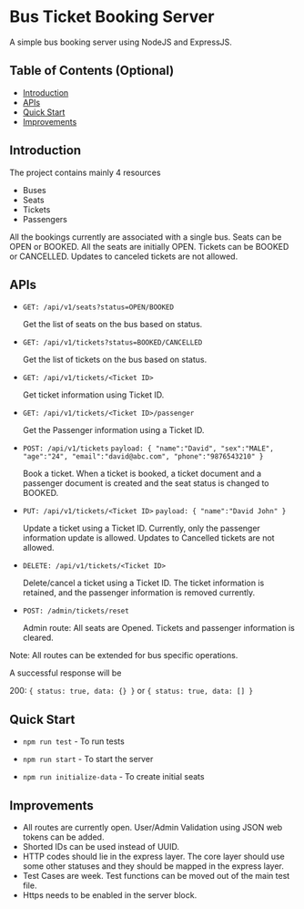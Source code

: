 # Bus Ticket Booking Server
A simple bus booking server using NodeJS and ExpressJS.

## Table of Contents (Optional)

- [Introduction](#introduction)
- [APIs](#apis)
- [Quick Start](#quick-start)
- [Improvements](#improvements)



## Introduction

The project contains mainly 4 resources

- Buses
- Seats
- Tickets
- Passengers

All the bookings currently are associated with a single bus.
Seats can be OPEN or BOOKED. All the seats are initially OPEN.
Tickets can be BOOKED or CANCELLED. Updates to canceled tickets are not allowed.


## APIs

- `GET: /api/v1/seats?status=OPEN/BOOKED`

  Get the list of seats on the bus based on status.

- `GET: /api/v1/tickets?status=BOOKED/CANCELLED`

  Get the list of tickets on the bus based on status.

- `GET: /api/v1/tickets/<Ticket ID>`

  Get ticket information using Ticket ID.

- `GET: /api/v1/tickets/<Ticket ID>/passenger`

  Get the Passenger information using a Ticket ID.

- `POST: /api/v1/tickets`
`payload:
{
  "name":"David",
  "sex":"MALE",
  "age":"24",
  "email":"david@abc.com",
  "phone":"9876543210"
}`

  Book a ticket. When a ticket is booked, a ticket document and a passenger document is created and the seat status is changed to BOOKED.

- `PUT: /api/v1/tickets/<Ticket ID>`
`payload:
{
  "name":"David John"
}`

  Update a ticket using a Ticket ID. Currently, only the passenger information update is allowed. Updates to Cancelled tickets are not allowed.

- `DELETE: /api/v1/tickets/<Ticket ID>`

  Delete/cancel a ticket using a Ticket ID. The ticket information is retained, and the passenger information is removed currently.

- `POST: /admin/tickets/reset`

  Admin route: All seats are Opened. Tickets and passenger information is cleared.


Note: All routes can be extended for bus specific operations.


A successful response will be

200: `{ status: true, data: {} }` or `{ status: true, data: [] }`



## Quick Start

- `npm run test` - To run tests

- `npm run start` - To start the server

- `npm run initialize-data` - To create initial seats


## Improvements

- All routes are currently open. User/Admin Validation using JSON web tokens can be added.
- Shorted IDs can be used instead of UUID.
-  HTTP codes should lie in the express layer. The core layer should use some other statuses and they should be mapped in the express layer.
- Test Cases are week. Test functions can be moved out of the main test file.
- Https needs to be enabled in the server block.
